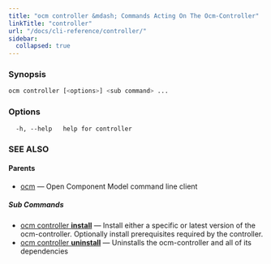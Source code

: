 ```yaml
---
title: "ocm controller &mdash; Commands Acting On The Ocm-Controller"
linkTitle: "controller"
url: "/docs/cli-reference/controller/"
sidebar:
  collapsed: true
---
```


### Synopsis

```bash
ocm controller [<options>] <sub command> ...
```

### Options

```text
  -h, --help   help for controller
```

### SEE ALSO

#### Parents

* [ocm](ocm.md)	 &mdash; Open Component Model command line client


##### Sub Commands

* [ocm controller <b>install</b>](ocm_controller_install.md)	 &mdash; Install either a specific or latest version of the ocm-controller. Optionally install prerequisites required by the controller.
* [ocm controller <b>uninstall</b>](ocm_controller_uninstall.md)	 &mdash; Uninstalls the ocm-controller and all of its dependencies

